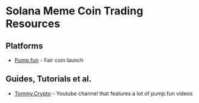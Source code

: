 # Solana Meme Coin Trading Resources

## Platforms

- [Pump.fun](https://www.pump.fun) - Fair coin launch

## Guides, Tutorials et al.

- [Tommy.Crypto](https://www.youtube.com/@tommy.crypto/videos) - Youtube channel that features a lot of pump.fun videos

